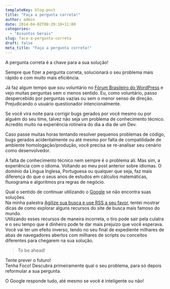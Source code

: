 ```yaml
---
templateKey: blog-post
title: "Faça a pergunta correta!"
author: admin
date: 2014-04-02T00:29:10+11:00
categories:
  - "Assuntos Gerais"
slug: faca-a-pergunta-correta
draft: false
meta_title: "Faça a pergunta correta!"
---
```


A pergunta correta é a chave para a sua solução!

Sempre que fizer a pergunta correta, solucionará o seu problema mais rápido e com muito mais eficiência.

Já faz algum tempo que sou voluntário no [Fórum Brasileiro do WordPress](http://br.forums.wordpress.org/‎ "Fórum Brasileiro do WordPress") e vejo muitas perguntas sem o menos sentido. Eu, como voluntário, passo despercebido por perguntas vazias ou sem o menor senso de direção. Prejudicando o usuário questionador intencionalmente.

Se você vira noite para corrigir bugs gerados por você mesmo ou por alguém do seu time, talvez não seja um problema de conhecimento técnico. Acredito muito na experiência rotineira do dia a dia de um Dev.

Caso passe muitas horas tentando resolver pequenos problemas de código, bugs gerados acidentalmente ou até mesmo por falta de compatilidade de ambiente homologação/produção, você precisa se re-analisar seu cenário como desenvolvedor.

A falta de conhecimento técnico nem sempre é o problema ali. Mas sim, a experiência com o idioma. Voltando ao meu post anterior sobre idiomas. O domínio da Língua Inglesa, Portuguesa ou qualquer que seja, faz mais diferença do que o seus anos de estudos em cálculos matemáticas, fluxograma e algoritmos pra regras de negócio.

Qual o sentido de continuar utilizando o [Google](http://google.com/ "Google") se não encontra suas soluções.\
Na minha palestra [Agilize sua busca e use RSS a seu favor](http://pt.slideshare.net/leocaseiro/agilize-sua-busca-e-use-rss-seu-favor "Palestra Senac 2011 - Agilize sua busca e use RSS a seu favor"), tentei mostrar dicas de como explorar alguns recursos do site de busca mais famoso do mundo.\
Utilizando esses recursos de maneira incorreta, o tiro pode sair pela culatra e o seu tempo que é dinheiro pode te dar mais prejuízo que você esperava. Você vai ter um efeito inverso, tendo no seu final de expediente milhares de abas de navegadores abertos com milhares de scripts ou conceitos diferentes para chegarem na sua solução.

> To be ahead!

Tente prever o futuro!\
Tenha Foco! Descubra primeiramente qual o seu problema, para só depois reformular a sua pergunta.

O Google responde tudo, até mesmo se você é inteligente ou não!
